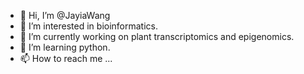 - 👋 Hi, I’m @JayiaWang
- 👀 I’m interested in bioinformatics.
- 🌱 I’m currently working on plant transcriptomics and epigenomics.
- 💞️ I’m learning python.
- 📫 How to reach me ...

<!---
JayiaWang/JayiaWang is a ✨ special ✨ repository because its `README.md` (this file) appears on your GitHub profile.
You can click the Preview link to take a look at your changes.
--->
